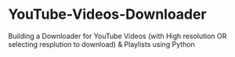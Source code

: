 # YouTube-Videos-Downloader
Building a Downloader for YouTube Videos (with High resolution OR selecting resplution to download) & Playlists using Python
